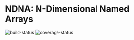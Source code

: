 # NDNA: N-Dimensional Named Arrays

![build-status](https://travis-ci.com/jessexknight/ndna.svg?branch=master)
![coverage-status](https://codecov.io/gh/jessexknight/ndna/branch/master/graph/badge.svg)
